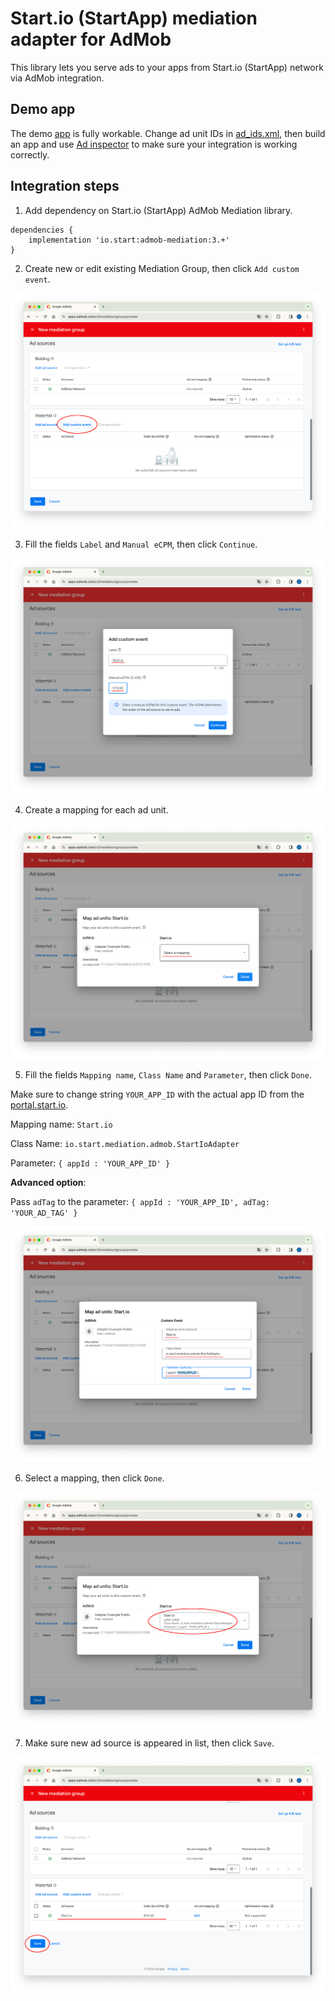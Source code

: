 # Start.io (StartApp) mediation adapter for AdMob

This library lets you serve ads to your apps from Start.io (StartApp) network via AdMob integration.

## Demo app

The demo [app](/app) is fully workable. Change ad unit IDs in [ad_ids.xml](/app/src/main/res/values/ad_ids.xml), then build an app and use [Ad inspector][1] to make sure your integration is working correctly.

## Integration steps

1. Add dependency on Start.io (StartApp) AdMob Mediation library.

```
dependencies {
    implementation 'io.start:admob-mediation:3.+'
}
```

2. Create new or edit existing Mediation Group, then click `Add custom event`.

![Step 1](/images/step1.png)

3. Fill the fields `Label` and `Manual eCPM`, then click `Continue`.

![Step 2](/images/step2.png)

4. Create a mapping for each ad unit.

![Step 3](/images/step3.png)

5. Fill the fields `Mapping name`, `Class Name` and `Parameter`, then click `Done`.

Make sure to change string `YOUR_APP_ID` with the actual app ID from the [portal.start.io](https://portal.start.io).

Mapping name: `Start.io`

Class Name: `io.start.mediation.admob.StartIoAdapter`

Parameter: `{ appId : 'YOUR_APP_ID' }`

**Advanced option**:

Pass `adTag` to the parameter: `{ appId : 'YOUR_APP_ID', adTag: 'YOUR_AD_TAG' }`

![Step 4](/images/step4.png)

6. Select a mapping, then click `Done`.

![Step 5](/images/step5.png)

7. Make sure new ad source is appeared in list, then click `Save`.

![Step 6](/images/step6.png)

[1]: https://developers.google.com/admob/android/ad-inspector
